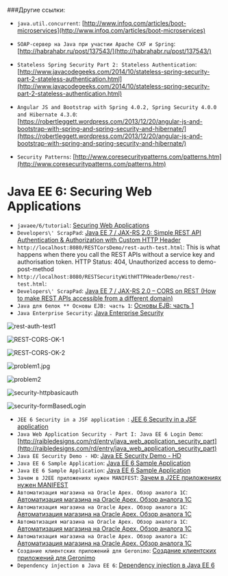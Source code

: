 
###Другие ссылки:

* `java.util.concurrent`: [http://www.infoq.com/articles/boot-microservices](http://www.infoq.com/articles/boot-microservices)
* `SOAP-сервер на Java при участии Apache CXF и Spring`: [http://habrahabr.ru/post/137543/](http://habrahabr.ru/post/137543/)


* `Stateless Spring Security Part 2: Stateless Authentication`: [http://www.javacodegeeks.com/2014/10/stateless-spring-security-part-2-stateless-authentication.html](http://www.javacodegeeks.com/2014/10/stateless-spring-security-part-2-stateless-authentication.html)
* `Angular JS and Bootstrap with Spring 4.0.2, Spring Security 4.0.0 and Hibernate 4.3.0`: [https://robertleggett.wordpress.com/2013/12/20/angular-js-and-bootstrap-with-spring-and-spring-security-and-hibernate/](https://robertleggett.wordpress.com/2013/12/20/angular-js-and-bootstrap-with-spring-and-spring-security-and-hibernate/)
* `Security Patterns`: [http://www.coresecuritypatterns.com/patterns.htm](http://www.coresecuritypatterns.com/patterns.htm)


Java EE 6: Securing Web Applications
====================================

* `javaee/6/tutorial`: [Securing Web Applications](http://docs.oracle.com/javaee/6/tutorial/doc/gkbaa.html)
* `Developers\' ScrapPad`: [Java EE 7 / JAX-RS 2.0: Simple REST API Authentication & Authorization with Custom HTTP Header](http://www.developerscrappad.com/1814/java/java-ee/rest-jax-rs/java-ee-7-jax-rs-2-0-simple-rest-api-authentication-authorization-with-custom-http-header/)
* `http://localhost:8080/RESTCorsDemo/rest-auth-test.html`: This is what happens when there you call the REST APIs without a service key and authorisation token. HTTP Status: 404, Unauthorized access to demo-post-method
* `http://localhost:8080/RESTSecurityWithHTTPHeaderDemo/rest-test.html`: 
* `Developers\' ScrapPad`: [Java EE 7 / JAX-RS 2.0 – CORS on REST (How to make REST APIs accessible from a different domain)](http://www.developerscrappad.com/1781/java/java-ee/rest-jax-rs/java-ee-7-jax-rs-2-0-cors-on-rest-how-to-make-rest-apis-accessible-from-a-different-domain/)
* `Java для белок ** Основы EJB: часть 1`: [Основы EJB: часть 1](http://j4sq.blogspot.com/2011/10/ejb-1.html)
* `Java Enterprise Security`: [Java Enterprise Security](http://secappdev.org/handouts/2009/JEE%20security.pdf)

![rest-auth-test1](http://www.developerscrappad.com/wp-content/uploads/2014/06/rest-auth-test1.jpg)

![REST-CORS-OK-1](http://www.developerscrappad.com/wp-content/uploads/2014/03/REST-CORS-OK-1.jpg)

![REST-CORS-OK-2](http://www.developerscrappad.com/wp-content/uploads/2014/03/REST-CORS-OK-2.jpg)

![problem1.jpg](http://www.developerscrappad.com/wp-content/uploads/2014/03/problem1.jpg)

![problem2](http://www.developerscrappad.com/wp-content/uploads/2014/03/problem2.jpg)

![security-httpbasicauth](http://docs.oracle.com/javaee/6/tutorial/doc/figures/security-httpbasicauth.gif)

![security-formBasedLogin](http://docs.oracle.com/javaee/6/tutorial/doc/figures/security-formBasedLogin.gif)

* `JEE 6 Security in a JSF application `: [JEE 6 Security in a JSF application ](http://incepttechnologies.blogspot.com/p/jee-6-security.html)
* `Java Web Application Security - Part I: Java EE 6 Login Demo`: [http://raibledesigns.com/rd/entry/java_web_application_security_part](http://raibledesigns.com/rd/entry/java_web_application_security_part)
* `Java EE Security Demo - HD`: [Java EE Security Demo - HD](https://www.youtube.com/watch?v=8bXBGU7uo4o)
* `Java EE 6 Sample Application`: [Java EE 6 Sample Application](http://tomee.apache.org/java-ee-6-sample-application.html)
* `Java EE 6 Sample Application`: [Java EE 6 Sample Application](https://github.com/apache/tomee/tree/042d4d9fc647c32ee31c4c7455a4769817564340/examples)
* `Зачем в J2EE приложениях нужен MANIFEST`: [Зачем в J2EE приложениях нужен MANIFEST](http://www.sql.ru/forum/901314/zachem-v-j2ee-prilozheniyah-nuzhen-manifest-class-path)
* `Автоматизация магазина на Oracle Apex. Обзор аналога 1С`: [Автоматизация магазина на Oracle Apex. Обзор аналога 1С](http://infostart.ru/public/186602/)
* `Автоматизация магазина на Oracle Apex. Обзор аналога 1С`: [Автоматизация магазина на Oracle Apex. Обзор аналога 1С](http://retail.moblin.com.ua:8080/ords/f?p=106:1:7120223379466::NO:::)
* `Автоматизация магазина на Oracle Apex. Обзор аналога 1С`: [Автоматизация магазина на Oracle Apex. Обзор аналога 1С](http://retail.moblin.com.ua:8080/ords/f?p=107:1:2293595515876:::::)
* `Автоматизация магазина на Oracle Apex. Обзор аналога 1С`: [Автоматизация магазина на Oracle Apex. Обзор аналога 1С](https://www.youtube.com/watch?v=Y3VDRZODDA4&feature=youtu.be)
* `Создание клиентских приложений для Geronimo`: [Создание клиентских приложений для Geronimo](http://www.ibm.com/developerworks/ru/library/os-ag-client/)
* `Dependency injection в Java EE 6`: [Dependency injection в Java EE 6](http://habrahabr.ru/post/136140/)